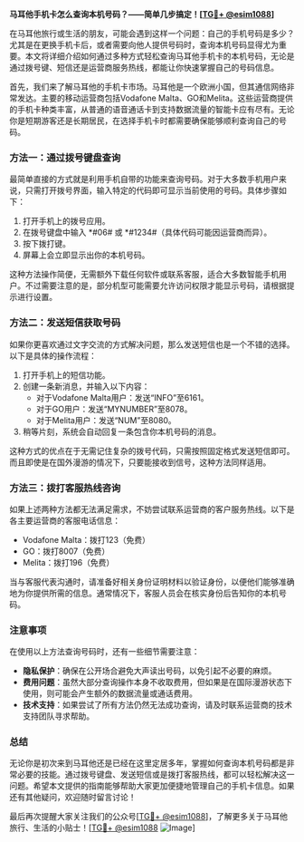 **马耳他手机卡怎么查询本机号码？——简单几步搞定！[[TG💪+ @esim1088](https://t.me/s/esim1088)]**

在马耳他旅行或生活的朋友，可能会遇到这样一个问题：自己的手机号码是多少？尤其是在更换手机卡后，或者需要向他人提供号码时，查询本机号码显得尤为重要。本文将详细介绍如何通过多种方式轻松查询马耳他手机卡的本机号码，无论是通过拨号键、短信还是运营商服务热线，都能让你快速掌握自己的号码信息。

首先，我们来了解马耳他的手机卡市场。马耳他是一个欧洲小国，但其通信网络非常发达。主要的移动运营商包括Vodafone Malta、GO和Melita。这些运营商提供的手机卡种类丰富，从普通的语音通话卡到支持数据流量的智能卡应有尽有。无论你是短期游客还是长期居民，在选择手机卡时都需要确保能够顺利查询自己的号码。

### 方法一：通过拨号键盘查询

最简单直接的方式就是利用手机自带的功能来查询号码。对于大多数手机用户来说，只需打开拨号界面，输入特定的代码即可显示当前使用的号码。具体步骤如下：

1. 打开手机上的拨号应用。
2. 在拨号键盘中输入 *#06# 或 *#1234#（具体代码可能因运营商而异）。
3. 按下拨打键。
4. 屏幕上会立即显示出你的本机号码。

这种方法操作简便，无需额外下载任何软件或联系客服，适合大多数智能手机用户。不过需要注意的是，部分机型可能需要允许访问权限才能显示号码，请根据提示进行设置。

### 方法二：发送短信获取号码

如果你更喜欢通过文字交流的方式解决问题，那么发送短信也是一个不错的选择。以下是具体的操作流程：

1. 打开手机上的短信功能。
2. 创建一条新消息，并输入以下内容：
   - 对于Vodafone Malta用户：发送“INFO”至6161。
   - 对于GO用户：发送“MYNUMBER”至8078。
   - 对于Melita用户：发送“NUM”至8080。
3. 稍等片刻，系统会自动回复一条包含你本机号码的消息。

这种方式的优点在于无需记住复杂的拨号代码，只需按照固定格式发送短信即可。而且即使是在国外漫游的情况下，只要能接收到信号，这种方法同样适用。

### 方法三：拨打客服热线咨询

如果上述两种方法都无法满足需求，不妨尝试联系运营商的客户服务热线。以下是各主要运营商的客服电话信息：

- Vodafone Malta：拨打123（免费）
- GO：拨打8007（免费）
- Melita：拨打196（免费）

当与客服代表沟通时，请准备好相关身份证明材料以验证身份，以便他们能够准确地为你提供所需的信息。通常情况下，客服人员会在核实身份后告知你的本机号码。

### 注意事项

在使用以上方法查询号码时，还有一些细节需要注意：

- **隐私保护**：确保在公开场合避免大声读出号码，以免引起不必要的麻烦。
- **费用问题**：虽然大部分查询操作本身不收取费用，但如果是在国际漫游状态下使用，则可能会产生额外的数据流量或通话费用。
- **技术支持**：如果尝试了所有方法仍然无法成功查询，请及时联系运营商的技术支持团队寻求帮助。

### 总结

无论你是初次来到马耳他还是已经在这里定居多年，掌握如何查询本机号码都是非常必要的技能。通过拨号键盘、发送短信或是拨打客服热线，都可以轻松解决这一问题。希望本文提供的指南能够帮助大家更加便捷地管理自己的手机卡信息。如果还有其他疑问，欢迎随时留言讨论！

最后再次提醒大家关注我们的公众号[[TG💪+ @esim1088](https://t.me/s/esim1088)]，了解更多关于马耳他旅行、生活的小贴士！[[TG💪+ @esim1088](https://t.me/s/esim1088) ![Image](https://i.postimg.cc/4NQfJmqS/Snipaste-2025-05-13-00-14-12.png)]